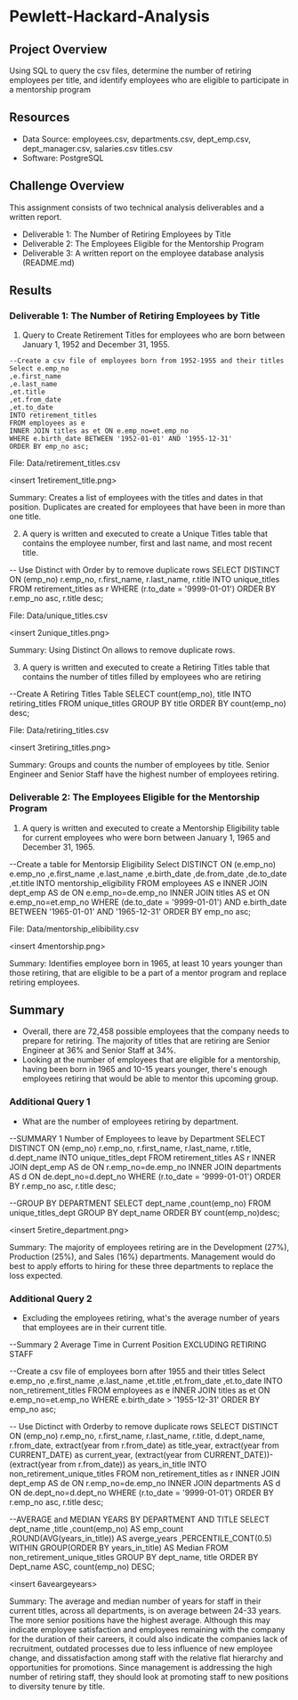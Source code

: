 # Pewlett-Hackard-Analysis
## Project Overview
Using SQL to query the csv files, determine the number of retiring employees per title, and identify employees who are eligible to participate in a mentorship program

## Resources
- Data Source: employees.csv, departments.csv, dept_emp.csv, dept_manager.csv, salaries.csv
titles.csv
- Software: PostgreSQL

## Challenge Overview
This assignment consists of two technical analysis deliverables and a written report. 
- Deliverable 1: The Number of Retiring Employees by Title
- Deliverable 2: The Employees Eligible for the Mentorship Program
- Deliverable 3: A written report on the employee database analysis (README.md)

## Results

### Deliverable 1: The Number of Retiring Employees by Title

1. Query to Create Retirement Titles for employees who are born between January 1, 1952 and December 31, 1955.

```
--Create a csv file of employees born from 1952-1955 and their titles
Select e.emp_no
,e.first_name
,e.last_name
,et.title
,et.from_date
,et.to_date
INTO retirement_titles
FROM employees as e
INNER JOIN titles as et ON e.emp_no=et.emp_no
WHERE e.birth_date BETWEEN '1952-01-01' AND '1955-12-31'
ORDER BY emp_no asc;
```

File: Data/retirement_titles.csv

<insert 1retirement_title.png>

Summary: Creates a list of employees with the titles and dates in that position. Duplicates are created for employees that have been
in more than one title.

2. A query is written and executed to create a Unique Titles table that contains the employee number, first and last name, and most recent title.

-- Use Distinct with Order by to remove duplicate rows
SELECT DISTINCT ON (emp_no) r.emp_no,
r.first_name,
r.last_name,
r.title
INTO unique_titles
FROM retirement_titles as r
WHERE (r.to_date = '9999-01-01')
ORDER BY r.emp_no asc,
r.title desc;

File: Data/unique_titles.csv

<insert 2unique_titles.png>

Summary: Using Distinct On allows to remove duplicate rows.

3. A query is written and executed to create a Retiring Titles table that contains the number of titles filled by employees who are retiring

--Create A Retiring Titles Table
SELECT count(emp_no),
title
INTO retiring_titles
FROM unique_titles
GROUP BY title
ORDER BY count(emp_no) desc;

File: Data/retiring_titles.csv

<insert 3retiring_titles.png>

Summary: Groups and counts the number of employees by title. Senior Engineer and Senior Staff have the highest number of employees retiring.

### Deliverable 2: The Employees Eligible for the Mentorship Program

1. A query is written and executed to create a Mentorship Eligibility table for current employees who were born between January 1, 1965 and December 31, 1965.

--Create a table for Mentorsip Eligibility
Select DISTINCT ON (e.emp_no) e.emp_no
,e.first_name
,e.last_name
,e.birth_date
,de.from_date
,de.to_date
,et.title
INTO mentorship_eligibility
FROM employees AS e
INNER JOIN dept_emp AS de ON e.emp_no=de.emp_no
INNER JOIN titles AS et ON e.emp_no=et.emp_no
WHERE (de.to_date = '9999-01-01')
AND e.birth_date BETWEEN '1965-01-01' AND '1965-12-31'
ORDER BY emp_no asc;

File: Data/mentorship_elibibility.csv

<insert 4mentorship.png>

Summary: Identifies employee born in 1965, at least 10 years younger than those retiring, that are eligible to be a part of a mentor program and replace retiring employees.


## Summary
- Overall, there are 72,458 possible employees that the company needs to prepare for retiring. The majority of titles that are retiring are Senior Engineer at 36% and Senior Staff at 34%.
- Looking at the number of employees that are eligible for a mentorship, having been born in 1965 and 10-15 years younger, there's enough employees retiring that would be able to mentor this upcoming group.

### Additional Query 1

- What are the number of employees retiring by department.

--SUMMARY 1 Number of Employees to leave by Department
SELECT DISTINCT ON (emp_no) r.emp_no,
r.first_name,
r.last_name,
r.title,
d.dept_name
INTO unique_titles_dept
FROM retirement_titles AS r
INNER JOIN dept_emp AS de ON r.emp_no=de.emp_no
INNER JOIN departments AS d ON de.dept_no=d.dept_no
WHERE (r.to_date = '9999-01-01')
ORDER BY r.emp_no asc,
r.title desc;

--GROUP BY DEPARTMENT
SELECT dept_name
,count(emp_no)
FROM unique_titles_dept
GROUP BY dept_name
ORDER BY count(emp_no)desc;

<insert 5retire_department.png>

Summary: The majority of employees retiring are in the Development (27%), Production (25%), and Sales (16%) departments. Management would do best to apply efforts to hiring for these three departments to replace the loss expected.

### Additional Query 2

- Excluding the employees retiring, what's the average number of years that employees are in their current title.

--Summary 2 Average Time in Current Position EXCLUDING RETIRING STAFF

--Create a csv file of employees born after 1955 and their titles
Select e.emp_no
,e.first_name
,e.last_name
,et.title
,et.from_date
,et.to_date
INTO non_retirement_titles
FROM employees as e
INNER JOIN titles as et ON e.emp_no=et.emp_no
WHERE e.birth_date > '1955-12-31'
ORDER BY emp_no asc;

-- Use Dictinct with Orderby to remove duplicate rows
SELECT DISTINCT ON (emp_no) r.emp_no,
r.first_name,
r.last_name,
r.title,
d.dept_name,
r.from_date,
extract(year from r.from_date) as title_year,
extract(year from CURRENT_DATE) as current_year,
(extract(year from CURRENT_DATE))-(extract(year from r.from_date)) as years_in_title
INTO non_retirement_unique_titles
FROM non_retirement_titles as r
INNER JOIN dept_emp AS de ON r.emp_no=de.emp_no
INNER JOIN departments AS d ON de.dept_no=d.dept_no
WHERE (r.to_date = '9999-01-01')
ORDER BY r.emp_no asc,
r.title desc;

--AVERAGE and MEDIAN YEARS BY DEPARTMENT AND TITLE
SELECT dept_name
,title
,count(emp_no) AS emp_count
,ROUND(AVG(years_in_title)) AS averge_years
,PERCENTILE_CONT(0.5) WITHIN GROUP(ORDER BY years_in_title) AS Median
FROM non_retirement_unique_titles
GROUP BY dept_name, title
ORDER BY Dept_name ASC,
count(emp_no) DESC;

<insert 6aveargeyears>

Summary: The average and median number of years for staff in their current titles, across all departments, is on average between 24-33 years. The more senior positions have the highest average. Although this may indicate employee satisfaction and employees remaining with the company for the duration of their careers, it could also indicate the companies lack of recruitment, outdated processes due to less influence of new employee change, and dissatisfaction among staff with the relative flat hierarchy and opportunities for promotions. Since management is addressing the high number of retiring staff, they should look at promoting staff to new positions to diversity tenure by title.